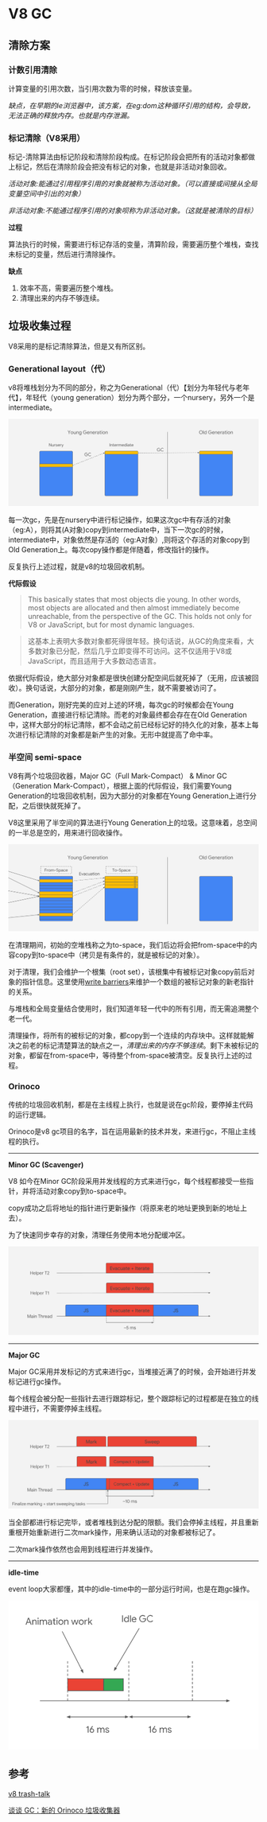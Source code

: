 # V8 GC

## 清除方案

### 计数引用清除

计算变量的引用次数，当引用次数为零的时候，释放该变量。

*缺点，在早期的ie浏览器中，该方案，在eg:dom这种循环引用的结构，会导致，无法正确的释放内存。也就是内存泄漏。*

### 标记清除（V8采用）

标记-清除算法由标记阶段和清除阶段构成。在标记阶段会把所有的活动对象都做上标记，然后在清除阶段会把没有标记的对象，也就是非活动对象回收。

*活动对象:能通过引用程序引用的对象就被称为活动对象。（可以直接或间接从全局变量空间中引出的对象）*

*非活动对象:不能通过程序引用的对象呗称为非活动对象。（这就是被清除的目标）*

**过程**

算法执行的时候，需要进行标记存活的变量，清算阶段，需要遍历整个堆栈，查找未标记的变量，然后进行清除操作。


**缺点**
1. 效率不高，需要遍历整个堆栈。
2. 清理出来的内存不够连续。


## 垃圾收集过程

V8采用的是标记清除算法，但是又有所区别。

### Generational layout（代）

v8将堆栈划分为不同的部分，称之为Generational（代）【划分为年轻代与老年代】，年轻代（young generation）划分为两个部分，一个nursery，另外一个是intermediate。

![v8 代](https://github.com/skyujilong/notebook/blob/master/src/generational-layer.svg)

每一次gc，先是在nursery中进行标记操作，如果这次gc中有存活的对象（eg:A），则将其(A对象)copy到intermediate中，当下一次gc的时候，intermediate中，对象依然是存活的（eg:A对象）,则将这个存活的对象copy到 Old Generation上。每次copy操作都是伴随着，修改指针的操作。

反复执行上述过程，就是v8的垃圾回收机制。

**代际假设**
>This basically states that most objects die young. In other words, most objects are allocated and then almost immediately become unreachable, from the perspective of the GC. This holds not only for V8 or JavaScript, but for most dynamic languages.

>这基本上表明大多数对象都死得很年轻。换句话说，从GC的角度来看，大多数对象已分配，然后几乎立即变得不可访问。这不仅适用于V8或JavaScript，而且适用于大多数动态语言。

依据代际假设，绝大部分对象都是很快创建分配空间后就死掉了（无用，应该被回收）。换句话说，大部分的对象，都是刚刚产生，就不需要被访问了。

而Generation，刚好完美的应对上述的环境，每次gc的时候都会在Young Generation，直接进行标记清除。而老的对象最终都会存在在Old Generation中，这样大部分的标记清除，都不会动之前已经标记好的持久化的对象，基本上每次进行标记清除的对象都是新产生的对象。无形中就提高了命中率。

### 半空间 semi-space

V8有两个垃圾回收器，Major GC（Full Mark-Compact） & Minor GC（Generation Mark-Compact），根据上面的代际假设，我们需要Young Generation的垃圾回收机制，因为大部分的对象都在Young Generation上进行分配，之后很快就死掉了。

V8这里采用了半空间的算法进行Young Generation上的垃圾。这意味着，总空间的一半总是空的，用来进行回收操作。

![v8 young generation](https://github.com/skyujilong/notebook/blob/master/src/v8-young-generation.svg)

在清理期间，初始的空堆栈称之为to-space，我们后边将会把from-space中的内容copy到to-space中（拷贝是有条件的，就是被标记的对象）。

对于清理，我们会维护一个根集（root set），该根集中有被标记对象copy前后对象的指针信息。这里使用[write barriers](https://www.memorymanagement.org/glossary/w.html#term-write-barrier)来维护一个数组的被标记对象的新老指针的关系。

与堆栈和全局变量结合使用时，我们知道年轻一代中的所有引用，而无需追溯整个老一代。

清理操作，将所有的被标记的对象，都copy到一个连续的内存块中。这样就能解决之前老的标记清楚算法的缺点之一，*清理出来的内存不够连续*。剩下未被标记的对象，都留在from-space中，等待整个from-space被清空。反复执行上述的过程。



### Orinoco 

传统的垃圾回收机制，都是在主线程上执行，也就是说在gc阶段，要停掉主代码的运行逻辑。

Orinoco是v8 gc项目的名字，旨在运用最新的技术并发，来进行gc，不阻止主线程的执行。

---

**Minor GC (Scavenger)**

V8 如今在Minor GC阶段采用并发线程的方式来进行gc，每个线程都接受一些指针，并将活动对象copy到to-space中。

copy成功之后将地址的指针进行更新操作（将原来老的地址更换到新的地址上去）。

为了快速同步幸存的对象，清理任务使用本地分配缓冲区。

![v8-thread-minor-gc](https://github.com/skyujilong/notebook/blob/master/src/v8-thread-minor-gc.svg)


---

**Major GC**

Major GC采用并发标记的方式来进行gc，当堆接近满了的时候，会开始进行并发标记进行gc操作。

每个线程会被分配一些指针去进行跟踪标记，整个跟踪标记的过程都是在独立的线程中进行，不需要停掉主线程。

![v8-gc-mager](https://github.com/skyujilong/notebook/blob/master/src/v8-gc-mager.svg)

当全部都进行标记完毕，或者堆栈到达分配的限额。我们会停掉主线程，并且重新重根开始重新进行二次mark操作，用来确认活动的对象都被标记了。

二次mark操作依然也会用到线程进行并发操作。

---

**idle-time**

event loop大家都懂，其中的idle-time中的一部分运行时间，也是在跑gc操作。

![v8-idle-gc](https://github.com/skyujilong/notebook/blob/master/src/v8-idle-gc.svg)


## 参考

[v8 trash-talk](https://v8.dev/blog/trash-talk)

[谈谈 GC：新的 Orinoco 垃圾收集器](https://juejin.im/post/5cf8e191f265da1bbf690e0d)







